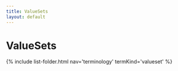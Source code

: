 ```yaml
---
title: ValueSets
layout: default
---
```


# ValueSets
{% include list-folder.html nav='terminology' termKind='valueset' %}
